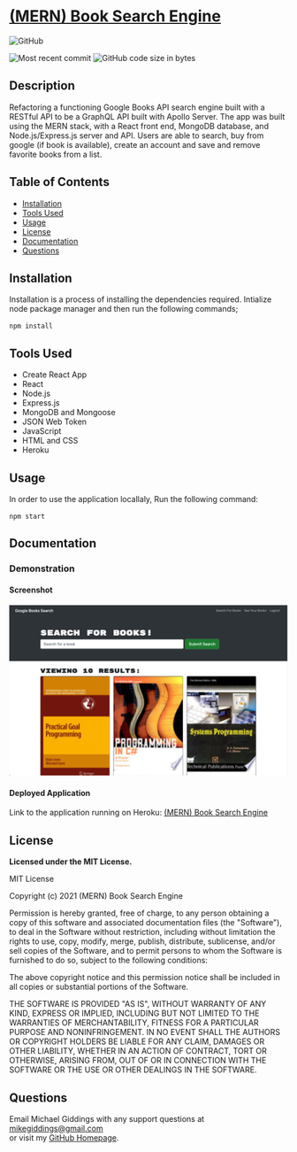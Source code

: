 
# [(MERN) Book Search Engine](https://github.com/fondofhats/book-search-engine)
  
  ![GitHub](https://img.shields.io/github/license/fondofhats/book-search-engine?style=plastic)
  
  ![Most recent commit](https://img.shields.io/github/last-commit/fondofhats/book-search-engine)
  ![GitHub code size in bytes](https://img.shields.io/github/languages/code-size/fondofhats/book-search-engine)

## Description

  Refactoring a functioning Google Books API search engine built with a RESTful API to be a GraphQL API built with Apollo Server.
  The app was built using the MERN stack, with a React front end, MongoDB database, and Node.js/Express.js server and API. Users are able to search, buy from
  google (if book is available), create an account and save and remove favorite books from a list.  

## Table of Contents

* [Installation](##Installation)
* [Tools Used](##Tools-Used)
* [Usage](##Usage)
* [License](##License)
* [Documentation](##Documentation)
* [Questions](##Questions)
    

## Installation

Installation is a process of installing the dependencies required.
Intialize node package manager and then run the following commands;  
```script
npm install
```  

## Tools Used
* Create React App
* React
* Node.js
* Express.js
* MongoDB and Mongoose
* JSON Web Token
* JavaScript
* HTML and CSS
* Heroku


## Usage

 In order to use the application locallaly, Run the following command:  
```script
npm start
```  

## Documentation

### Demonstration

#### Screenshot

![Screenshot of the Application](docs/book-search-engine.png?raw=true "Screenshot of the Application")  

#### Deployed Application
Link to the application running on Heroku: [(MERN)  Book Search Engine](https://fondofhats-google-book-search.herokuapp.com/)


## License

  **Licensed under the MIT License.**

 MIT License

Copyright (c) 2021 (MERN) Book Search Engine

Permission is hereby granted, free of charge, to any person obtaining a copy
of this software and associated documentation files (the "Software"), to deal
in the Software without restriction, including without limitation the rights
to use, copy, modify, merge, publish, distribute, sublicense, and/or sell
copies of the Software, and to permit persons to whom the Software is
furnished to do so, subject to the following conditions:

The above copyright notice and this permission notice shall be included in all
copies or substantial portions of the Software.

THE SOFTWARE IS PROVIDED "AS IS", WITHOUT WARRANTY OF ANY KIND, EXPRESS OR
IMPLIED, INCLUDING BUT NOT LIMITED TO THE WARRANTIES OF MERCHANTABILITY,
FITNESS FOR A PARTICULAR PURPOSE AND NONINFRINGEMENT. IN NO EVENT SHALL THE
AUTHORS OR COPYRIGHT HOLDERS BE LIABLE FOR ANY CLAIM, DAMAGES OR OTHER
LIABILITY, WHETHER IN AN ACTION OF CONTRACT, TORT OR OTHERWISE, ARISING FROM,
OUT OF OR IN CONNECTION WITH THE SOFTWARE OR THE USE OR OTHER DEALINGS IN THE
SOFTWARE.

## Questions  

Email Michael Giddings with any support questions at [mikegiddings@gmail.com](mailto:mikegiddings@gmail.com)\
or visit my [GitHub Homepage](https://github.com/fondofhats).
  
